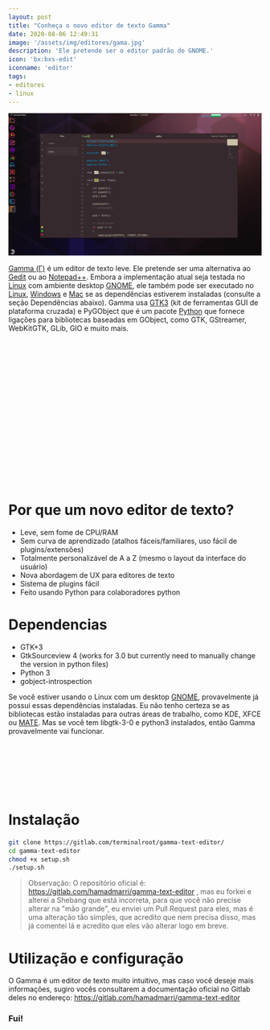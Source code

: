 ```yaml
---
layout: post
title: "Conheça o novo editor de texto Gamma"
date: 2020-08-06 12:49:31
image: '/assets/img/editores/gama.jpg'
description: 'Ele pretende ser o editor padrão do GNOME.'
icon: 'bx:bxs-edit'
iconname: 'editor'
tags:
- editores
- linux
---
```


![Conheça o novo editor de texto Gamma](/assets/img/editores/gama.jpg)

[Gamma (Γ)](https://gitlab.com/hamadmarri/gamma-text-editor) é um editor de texto leve. Ele pretende ser uma alternativa ao [Gedit](https://terminalroot.com.br/tags/#gedit) ou ao [Notepad++](https://notepad-plus-plus.org/). Embora a implementação atual seja testada no [Linux](https://terminalroot.com.br/tags/#linux) com ambiente desktop [GNOME](https://terminalroot.com.br/tags/#gnome), ele também pode ser executado no [Linux](https://terminalroot.com.br/linux), [Windows](https://terminalroot.com.br/tags/#windows) e [Mac](https://terminalroot.com.br/tags/#macos) se as dependências estiverem instaladas (consulte a seção Dependências abaixo). Gamma usa [GTK3](https://www.gtk.org/) (kit de ferramentas GUI de plataforma cruzada) e PyGObject que é um pacote [Python](https://terminalroot.com.br/tags/#python) que fornece ligações para bibliotecas baseadas em GObject, como GTK, GStreamer, WebKitGTK, GLib, GIO e muito mais.

<!-- QUADRADO -->
<script async src="//pagead2.googlesyndication.com/pagead/js/adsbygoogle.js"></script>
<ins class="adsbygoogle"
style="display:inline-block;width:336px;height:280px"
data-ad-client="ca-pub-2838251107855362"
data-ad-slot="5351066970"></ins>
<script>
(adsbygoogle = window.adsbygoogle || []).push({});
</script>

# Por que um novo editor de texto?
+ Leve, sem fome de CPU/RAM
+ Sem curva de aprendizado (atalhos fáceis/familiares, uso fácil de plugins/extensões)
+ Totalmente personalizável de A a Z (mesmo o layout da interface do usuário)
+ Nova abordagem de UX para editores de texto
+ Sistema de plugins fácil
+ Feito usando Python para colaboradores python

# Dependencias
+ GTK+3
+ GtkSourceview 4 (works for 3.0 but currently need to manually change the version in python files)
+ Python 3
+ gobject-introspection

Se você estiver usando o Linux com um desktop [GNOME](https://terminalroot.com.br/2020/04/as-15-melhores-extensoes-para-seu-gnome.html), provavelmente já possui essas dependências instaladas. Eu não tenho certeza se as bibliotecas estão instaladas para outras áreas de trabalho, como KDE, XFCE ou [MATE](https://terminalroot.com.br/2017/09/como-instalar-o-mate-desktop-no-freebsd-11-1.html). Mas se você tem libgtk-3-0 e python3 instalados, então Gamma provavelmente vai funcionar.

<!-- MINI ANÚNCIO -->
<script async src="//pagead2.googlesyndication.com/pagead/js/adsbygoogle.js"></script>
<!-- Games Root -->
<ins class="adsbygoogle"
style="display:inline-block;width:730px;height:95px"
data-ad-client="ca-pub-2838251107855362"
data-ad-slot="5351066970"></ins>
<script>
(adsbygoogle = window.adsbygoogle || []).push({});
</script>

# Instalação
```sh
git clone https://gitlab.com/terminalroot/gamma-text-editor/
cd gamma-text-editor 
chmod +x setup.sh
./setup.sh
```
> Observação: O repositório oficial é: <https://gitlab.com/hamadmarri/gamma-text-editor> , mas eu forkei e alterei a Shebang que está incorreta, para que você não precise alterar na "mão grande", eu enviei um Pull Request para eles, mas é uma alteração tão simples, que acredito que nem precisa disso, mas já comentei lá e acredito que eles vão alterar logo em breve.


# Utilização e configuração
O Gamma é um editor de texto muito intuitivo, mas caso você deseje mais informações, sugiro vocês consultarem a documentação oficial no Gitlab deles no endereço: <https://gitlab.com/hamadmarri/gamma-text-editor>

<!-- RETANGULO LARGO 2 -->
<script async src="//pagead2.googlesyndication.com/pagead/js/adsbygoogle.js"></script>
<ins class="adsbygoogle"
style="display:block; text-align:center;"
data-ad-layout="in-article"
data-ad-format="fluid"
data-ad-client="ca-pub-2838251107855362"
data-ad-slot="8549252987"></ins>
<script>
(adsbygoogle = window.adsbygoogle || []).push({});
</script>


### Fui!
